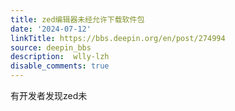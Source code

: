 ```yaml
---
title: zed编辑器未经允许下载软件包
date: '2024-07-12'
linkTitle: https://bbs.deepin.org/en/post/274994
source: deepin_bbs
description:  wlly-lzh 
disable_comments: true
---
```

有开发者发现zed未
